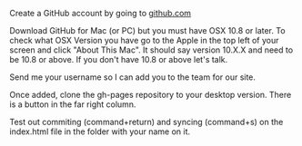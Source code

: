 Create a GitHub account by going to [github.com](http://github.com)

Download GitHub for Mac (or PC) but you must have OSX 10.8 or later. To check what OSX Version you have go to the Apple in the top left of your screen and click "About This Mac". It should say version 10.X.X and need to be 10.8 or above. If you don't have 10.8 or above let's talk.

Send me your username so I can add you to the team for our site.

Once added, clone the gh-pages repository to your desktop version. There is a button in the far right column.

Test out commiting (command+return) and syncing (command+s) on the index.html file in the folder with your name on it.
